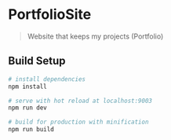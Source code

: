 # PortfolioSite

> Website that keeps my projects (Portfolio)

## Build Setup

``` bash
# install dependencies
npm install

# serve with hot reload at localhost:9003
npm run dev

# build for production with minification
npm run build

```
